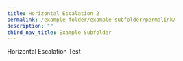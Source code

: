 ```yaml
---
title: Horizontal Escalation 2
permalink: /example-folder/example-subfolder/permalink/
description: ""
third_nav_title: Example Subfolder
---
```

Horizontal Escalation Test